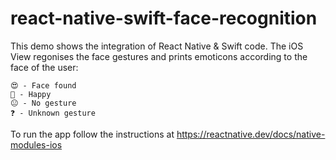 # react-native-swift-face-recognition

This demo shows the integration of React Native & Swift code. The iOS View regonises the face gestures and prints emoticons according to the face of the user:
```
😍 - Face found
🙂 - Happy
😐 - No gesture
❓ - Unknown gesture
```
To run the app follow the instructions at https://reactnative.dev/docs/native-modules-ios
